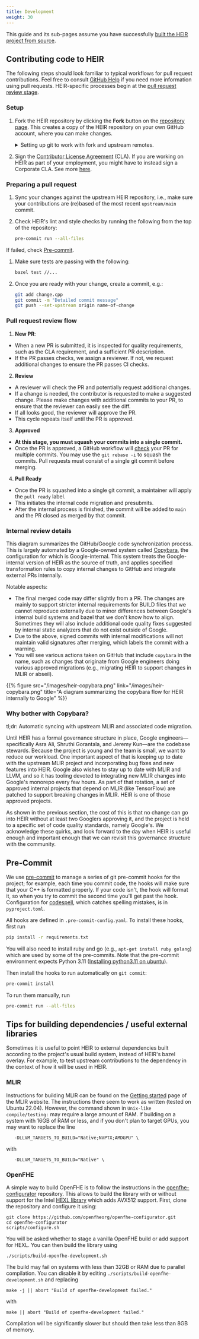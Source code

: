 ```yaml
---
title: Development
weight: 30
---
```


This guide and its sub-pages assume you have successfully
[built the HEIR project from source](/docs/getting_started/#building-from-source).

## Contributing code to HEIR

The following steps should look familiar to typical workflows for pull request
contributions. Feel free to consult
[GitHub Help](https://docs.github.com/en/pull-requests/collaborating-with-pull-requests/proposing-changes-to-your-work-with-pull-requests/about-pull-requests)
if you need more information using pull requests. HEIR-specific processes begin
at the [pull request review stage](#pull-request-review-flow).

### Setup

1. Fork the HEIR repository by clicking the **Fork** button on the
   [repository page](https://github.com/google/heir). This creates a copy of the
   HEIR repository on your own GitHub account, where you can make changes.

   <details>
   <summary>Setting up git to work with fork and upstream remotes.</summary>
    If you have cloned your fork, you will want to
     add the HEIR repository as an upstream remote:

   ```bash
   git remote add upstream https://www.github.com/google/heir
   ```

   Alternatively, if you have cloned the main HEIR repo, you can add your fork
   as a remote like this:

   ```bash
   git remote rename origin upstream
   git remote add origin https://www.github.com/<USERNAME>/heir
   ```

   Either way, you will want to create a development branch for your change:

   ```bash
   git checkout -b name-of-change
   ```

   In the remainder of this document, we will assume `origin` is your fork, and
   `upstream` is the main HEIR repo.

   </details>

1. Sign the
   [Contributor License Agreement](https://cla.developers.google.com/about)
   (CLA). If you are working on HEIR as part of your employment, you might have
   to instead sign a Corporate CLA. See more
   [here](https://github.com/google/heir/blob/main/CONTRIBUTING.md#sign-our-contributor-license-agreement).

### Preparing a pull request

1. Sync your changes against the upstream HEIR repository, i.e., make sure your
   contributions are (re)based of the most recent `upstream/main` commit.

1. Check HEIR's lint and style checks by running the following from the top of
   the repository:

   ```bash
   pre-commit run --all-files
   ```

If failed, check [Pre-commit](#pre-commit).

1. Make sure tests are passing with the following:

   ```bash
   bazel test //...
   ```

1. Once you are ready with your change, create a commit, e.g.:

   ```bash
   git add change.cpp
   git commit -m "Detailed commit message"
   git push --set-upstream origin name-of-change
   ```

### Pull request review flow

1. **New PR**:

- When a new PR is submitted, it is inspected for quality requirements, such as
  the CLA requirement, and a sufficient PR description.
- If the PR passes checks, we assign a reviewer. If not, we request additional
  changes to ensure the PR passes CI checks.

2. **Review**

- A reviewer will check the PR and potentially request additional changes.
- If a change is needed, the contributor is requested to make a suggested
  change. Please make changes with additional commits to your PR, to ensure that
  the reviewer can easily see the diff.
- If all looks good, the reviewer will approve the PR.
- This cycle repeats itself until the PR is approved.

3. **Approved**

- **At this stage, you must squash your commits into a single commit.**
- Once the PR is approved, a GitHub workflow will
  [check](https://github.com/google/heir/blob/main/.github/workflows/pr_review.yml)
  your PR for multiple commits. You may use the `git rebase -i` to squash the
  commits. Pull requests must consist of a single git commit before merging.

4. **Pull Ready**

- Once the PR is squashed into a single git commit, a maintainer will apply the
  `pull ready` label.
- This initiates the internal code migration and presubmits.
- After the internal process is finished, the commit will be added to `main` and
  the PR closed as merged by that commit.

### Internal review details

This diagram summarizes the GitHub/Google code synchronization process. This is
largely automated by a Google-owned system called
[Copybara](https://github.com/google/copybara), the configuration for which is
Google-internal. This system treats the Google-internal version of HEIR as the
source of truth, and applies specified transformation rules to copy internal
changes to GitHub and integrate external PRs internally.

Notable aspects:

- The final merged code may differ slightly from a PR. The changes are mainly to
  support stricter internal requirements for BUILD files that we cannot
  reproduce externally due to minor differences between Google's internal build
  systems and bazel that we don't know how to align. Sometimes they will also
  include additional code quality fixes suggested by internal static analyzers
  that do not exist outside of Google.
- Due to the above, signed commits with internal modifications will not maintain
  valid signatures after merging, which labels the commit with a warning.
- You will see various actions taken on GitHub that include `copybara` in the
  name, such as changes that originate from Google engineers doing various
  approved migrations (e.g., migrating HEIR to support changes in MLIR or
  abseil).

{{% figure src="/images/heir-copybara.png" link="/images/heir-copybara.png"
title="A diagram summarizing the copybara flow for HEIR internally to Google"
%}}

### Why bother with Copybara?

tl;dr: Automatic syncing with upstream MLIR and associated code migration.

Until HEIR has a formal governance structure in place, Google
engineers—specifically Asra Ali, Shruthi Gorantala, and Jeremy Kun—are the
codebase stewards. Because the project is young and the team is small, we want
to reduce our workload. One important aspect of that is keeping up to date with
the upstream MLIR project and incorporating bug fixes and new features into
HEIR. Google also wishes to stay up to date with MLIR and LLVM, and so it has
tooling devoted to integrating new MLIR changes into Google's monorepo every few
hours. As part of that rotation, a set of approved internal projects that depend
on MLIR (like TensorFlow) are patched to support breaking changes in MLIR. HEIR
is one of those approved projects.

As shown in the previous section, the cost of this is that no change can go into
HEIR without at least two Googlers approving it, and the project is held to a
specific set of code quality standards, namely Google's. We acknowledge these
quirks, and look forward to the day when HEIR is useful enough and important
enough that we can revisit this governance structure with the community.

## Pre-Commit

We use [pre-commit](https://pre-commit.com/) to manage a series of git
pre-commit hooks for the project; for example, each time you commit code, the
hooks will make sure that your C++ is formatted properly. If your code isn't,
the hook will format it, so when you try to commit the second time you'll get
past the hook. Configuration for
[codespell](https://github.com/codespell-project/codespell), which catches
spelling mistakes, is in `pyproject.toml`.

All hooks are defined in `.pre-commit-config.yaml`. To install these hooks,
first run

```bash
pip install -r requirements.txt
```

You will also need to install ruby and go (e.g., `apt-get install ruby golang`)
which are used by some of the pre-commits. Note that the pre-commit environment
expects Python 3.11
([Installing python3.11 on ubuntu](https://askubuntu.com/a/1512163)).

Then install the hooks to run automatically on `git commit`:

```bash
pre-commit install
```

To run them manually, run

```bash
pre-commit run --all-files
```

## Tips for building dependencies / useful external libraries

Sometimes it is useful to point HEIR to external dependencies built according to
the project's usual build system, instead of HEIR's bazel overlay. For example,
to test upstream contributions to the dependency in the context of how it will
be used in HEIR.

### MLIR

Instructions for building MLIR can be found on the
[Getting started](https://mlir.llvm.org/getting_started/) page of the MLIR
website. The instructions there seem to work as written (tested on Ubuntu
22.04). However, the command shown in `Unix-like compile/testing:` may require a
large amount of RAM. If building on a system with 16GB of RAM or less, and if
you don't plan to target GPUs, you may want to replace the line

```
   -DLLVM_TARGETS_TO_BUILD="Native;NVPTX;AMDGPU" \
```

with

```
   -DLLVM_TARGETS_TO_BUILD="Native" \
```

### OpenFHE

A simple way to build OpenFHE is to follow the instructions in the
[openfhe-configurator](https://github.com/openfheorg/openfhe-configurator)
repository. This allows to build the library with or without support for the
Intel [HEXL library](https://github.com/intel/hexl) which adds AVX512 support.
First, clone the repository and configure it using:

```
git clone https://github.com/openfheorg/openfhe-configurator.git
cd openfhe-configurator
scripts/configure.sh
```

You will be asked whether to stage a vanilla OpenFHE build or add support for
HEXL. You can then build the library using

```
./scripts/build-openfhe-development.sh
```

The build may fail on systems with less than 32GB or RAM due to parallel
compilation. You can disable it by editing
`./scripts/build-openfhe-development.sh` and replacing

```
make -j || abort "Build of openfhe-development failed."
```

with

```
make || abort "Build of openfhe-development failed."
```

Compilation will be significantly slower but should then take less than 8GB of
memory.
